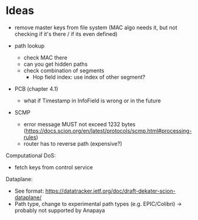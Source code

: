 # Ideas

- remove master keys from file system (MAC algo needs it, but not checking if it's there / if its even defined)
- path lookup
  - check MAC there
  - can you get hidden paths
  - check combination of segments
    - Hop field index: use index of other segment?
- PCB (chapter 4.1)
  - what if Timestamp in InfoField is wrong or in the future

- SCMP 
  - error message MUST not exceed 1232 bytes (https://docs.scion.org/en/latest/protocols/scmp.html#processing-rules)
  - router has to reverse path (expensive?)

Computational DoS:
- fetch keys from control service


Dataplane:
- See format: https://datatracker.ietf.org/doc/draft-dekater-scion-dataplane/
- Path type, change to experimental path types (e.g. EPIC/Colibri) -> probably not supported by Anapaya
